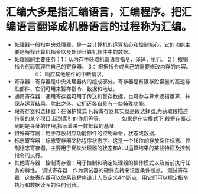 # 汇编大多是指汇编语言，汇编程序。把汇编语言翻译成机器语言的过程称为汇编。
- 处理器一般指中央处理器，是一台计算机的运算核心和控制核心，它的功能主要是解释计算机指令以及处理计算机软件中的数据。
- 处理器的主要任务：1：从内存中获取机器语言指令，译码，执行。
                2： 根据指令代码管理它自己的寄存器。
                3： 根据指令或自己的需要修改内存的内容。
                4： 响应其他硬件的中断请求。
- 寄存器：寄存器是中央处理器内的组成部分。寄存器是有限存贮容量的高速存贮部件，它们可用来暂存指令、数据和地址。
- 通用寄存器：通用寄存器可用于传送和暂存数据，也可参与算术逻辑运算，并保存运算结果。除此之外，它们还各自具有一些特殊功能。
- 段寄存器和选择器：在保护模式下,段寄存器其实就是段选择器,为获取段描述符表的某个项目,起到索引的作用等等;
               如果是在实模式下,段寄存器起到的是寻址的作用,指示着某一数据段的基址.
- 特殊寄存器：用于存放相应功能部件的控制命令，状态或数据。
- 标志寄存器：标志寄存器又称程序状态字。这是一个16位的存放条件标志、控制标志寄存器，主要用于反映处理器的状态和ALU运算结果的某些特征及控制指令的执行。
- 其他寄存器：控制寄存器：用于控制和确定处理器的操作模式以及当前执行任务的特性。
          调试寄存器：作为调试器的硬件支持来设置条件断点。
          测试寄存器：这些寄存器可以使系统程序设计人员定义4个断点，用它们可以规定指令执行和数据读写的任何组合。
